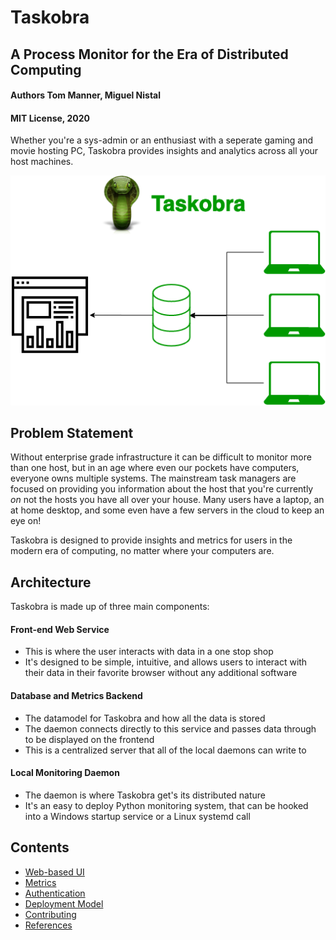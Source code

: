 # Taskobra
## A Process Monitor for the Era of Distributed Computing
#### Authors Tom Manner, Miguel Nistal
#### MIT License, 2020

Whether you're a sys-admin or an enthusiast with a seperate gaming and movie hosting PC, Taskobra provides insights and analytics across all your host machines.

![Taskobra](images/taskobra_blockdiag.png)

## Problem Statement
Without enterprise grade infrastructure it can be difficult to monitor more than one host, but in an age where even our pockets have computers, everyone owns multiple systems. The mainstream task managers are focused on providing you information about the host that you're currently _on_ not the hosts you have all over your house. Many users have a laptop, an at home desktop, and some even have a few servers in the cloud to keep an eye on!

Taskobra is designed to provide insights and metrics for users in the modern era of computing, no matter where your computers are.

## Architecture

Taskobra is made up of three main components:

#### Front-end Web Service
- This is where the user interacts with data in a one stop shop
- It's designed to be simple, intuitive, and allows users to interact with their data in their favorite browser without any additional software

#### Database and Metrics Backend
- The datamodel for Taskobra and how all the data is stored
- The daemon connects directly to this service and passes data through to be displayed on the frontend
- This is a centralized server that all of the local daemons can write to

#### Local Monitoring Daemon
- The daemon is where Taskobra get's its distributed nature
- It's an easy to deploy Python monitoring system, that can be hooked into a Windows startup service or a Linux systemd call


## Contents
- [Web-based UI](webui.md)
- [Metrics](metrics.md)
- [Authentication](auth.md)
- [Deployment Model](deployment.md)
- [Contributing](contributing.md)
- [References](references.md)
